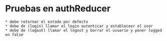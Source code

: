 # Pruebas en authReducer
    * debe retornar el estado por defecto
    * debe de (login) llamar el login autenticar y estableceer el user
    * debe de (logout) llamar el logout y borrar el usuario y poner logged en false